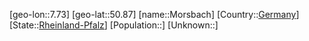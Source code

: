 ﻿---
location: [50.87,7.73]
type: City
tags:
- geo/City


SpocWebEntityId: 32601
isDeleted: false
confidential: public

---
[geo-lon::7.73]
[geo-lat::50.87]
[name::Morsbach]
[Country::[Germany](geo/Continent/Europe/Germany.md)]
[State::[Rheinland-Pfalz](geo/Continent/Europe/Germany/Rheinland-Pfalz.md)]
[Population::]
[Unknown::]

